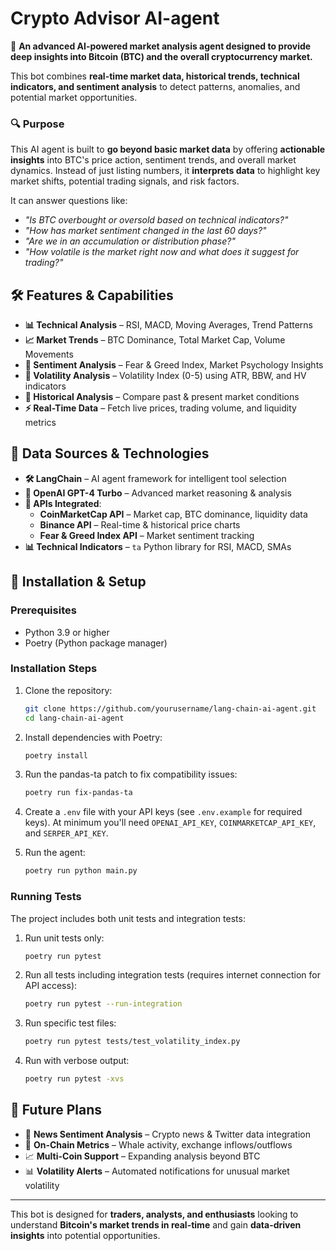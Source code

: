 # Crypto Advisor AI-agent

🚀 **An advanced AI-powered market analysis agent designed to provide deep insights into Bitcoin (BTC) and the overall cryptocurrency market.** 

This bot combines **real-time market data, historical trends, technical indicators, and sentiment analysis** to detect patterns, anomalies, and potential market opportunities.

### 🔍 Purpose

This AI agent is built to **go beyond basic market data** by offering **actionable insights** into BTC's price action, sentiment trends, and overall market dynamics. Instead of just listing numbers, it **interprets data** to highlight key market shifts, potential trading signals, and risk factors.

It can answer questions like:
- *"Is BTC overbought or oversold based on technical indicators?"*
- *"How has market sentiment changed in the last 60 days?"*
- *"Are we in an accumulation or distribution phase?"*
- *"How volatile is the market right now and what does it suggest for trading?"*

## 🛠️ Features & Capabilities
- **📊 Technical Analysis** – RSI, MACD, Moving Averages, Trend Patterns
- **📈 Market Trends** – BTC Dominance, Total Market Cap, Volume Movements
- **📰 Sentiment Analysis** – Fear & Greed Index, Market Psychology Insights
- **🔆 Volatility Analysis** – Volatility Index (0-5) using ATR, BBW, and HV indicators
- **📅 Historical Analysis** – Compare past & present market conditions
- **⚡ Real-Time Data** – Fetch live prices, trading volume, and liquidity metrics

## 🔗 Data Sources & Technologies
- **🛠 LangChain** – AI agent framework for intelligent tool selection
- **🤖 OpenAI GPT-4 Turbo** – Advanced market reasoning & analysis
- **📡 APIs Integrated**:
  - **CoinMarketCap API** – Market cap, BTC dominance, liquidity data
  - **Binance API** – Real-time & historical price charts
  - **Fear & Greed Index API** – Market sentiment tracking
- **📊 Technical Indicators** – `ta` Python library for RSI, MACD, SMAs

## 🚀 Installation & Setup

### Prerequisites
- Python 3.9 or higher
- Poetry (Python package manager)

### Installation Steps
1. Clone the repository:
   ```bash
   git clone https://github.com/yourusername/lang-chain-ai-agent.git
   cd lang-chain-ai-agent
   ```

2. Install dependencies with Poetry:
   ```bash
   poetry install
   ```

3. Run the pandas-ta patch to fix compatibility issues:
   ```bash
   poetry run fix-pandas-ta
   ```

4. Create a `.env` file with your API keys (see `.env.example` for required keys). At minimum you'll need `OPENAI_API_KEY`, `COINMARKETCAP_API_KEY`, and `SERPER_API_KEY`.

5. Run the agent:
   ```bash
   poetry run python main.py
   ```

### Running Tests

The project includes both unit tests and integration tests:

1. Run unit tests only:
   ```bash
   poetry run pytest
   ```

2. Run all tests including integration tests (requires internet connection for API access):
   ```bash
   poetry run pytest --run-integration
   ```

3. Run specific test files:
   ```bash
   poetry run pytest tests/test_volatility_index.py
   ```

4. Run with verbose output:
   ```bash
   poetry run pytest -xvs
   ```

## 🚀 Future Plans
- 📰 **News Sentiment Analysis** – Crypto news & Twitter data integration
- 🏦 **On-Chain Metrics** – Whale activity, exchange inflows/outflows
- 📈 **Multi-Coin Support** – Expanding analysis beyond BTC
- 📊 **Volatility Alerts** – Automated notifications for unusual market volatility

---

This bot is designed for **traders, analysts, and enthusiasts** looking to understand **Bitcoin's market trends in real-time** and gain **data-driven insights** into potential opportunities.